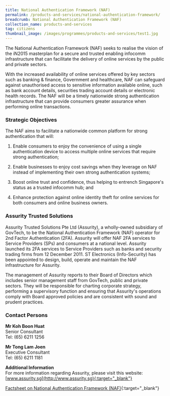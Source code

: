 ```yaml
---
title: National Authentication Framework (NAF)
permalink: /products-and-services/national-authentication-framework/
breadcrumb: National Authentication Framework (NAF)
collection_name: products-and-services
tag: citizens
thumbnail_image: /images/programmes/products-and-services/test1.jpg
---
```

The National Authentication Framework (NAF) seeks to realise the vision of the iN2015 masterplan for a secure and trusted enabling infocomm infrastructure that can facilitate the delivery of online services by the public and private sectors.

With the increased availability of online services offered by key sectors such as banking & finance, Government and healthcare, NAF can safeguard against unauthorised access to sensitive information available online, such as bank account details, securities trading account details or electronic health records. The NAF will be a timely nationwide strong authentication infrastructure that can provide consumers greater assurance when performing online transactions.

### **Strategic Objectives**

The NAF aims to facilitate a nationwide common platform for strong authentication that will:

1. Enable consumers to enjoy the convenience of using a single authentication device to access multiple online services that require strong authentication;

2. Enable businesses to enjoy cost savings when they leverage on NAF instead of implementing their own strong authentication systems;

3. Boost online trust and confidence, thus helping to entrench Singapore's status as a trusted infocomm hub; and

4. Enhance protection against online identity theft for online services for both consumers and online business owners.

### **Assurity Trusted Solutions**

Assurity Trusted Solutions Pte Ltd (Assurity), a wholly-owned subsidiary of GovTech, to be the National Authentication Framework (NAF) operator for 2nd Factor Authentication (2FA). Assurity will offer NAF 2FA services to Service Providers (SPs) and consumers at a national level. Assurity launched its 2FA services to Service Providers such as banks and security trading firms from 12 December 2011. ST Electronics (Info-Security) has been appointed to design, build, operate and maintain the NAF infrastructure for Assurity.

The management of Assurity reports to their Board of Directors which includes senior management staff from GovTech, public and private sectors. They will be responsible for charting corporate strategy, performing a supervisory function and ensuring that Assurity's operations comply with Board approved policies and are consistent with sound and prudent practices.

### **Contact Persons**

**Mr Koh Boon Huat**
<br>Senior Consultant
<br>Tel: (65) 6211 1256

**Mr Tong Lam Joen**
<br>Executive Consultant
<br>Tel: (65) 6211 1181

**Additional Information**
<br>For more information regarding Assurity, please visit this website: [www.assurity.sg](http://www.assurity.sg){:target="_blank"}

[Factsheet on National Authentication Framework (NAF)](/files/products-and-services/NAF_Factsheet.pdf){:target="_blank"}
